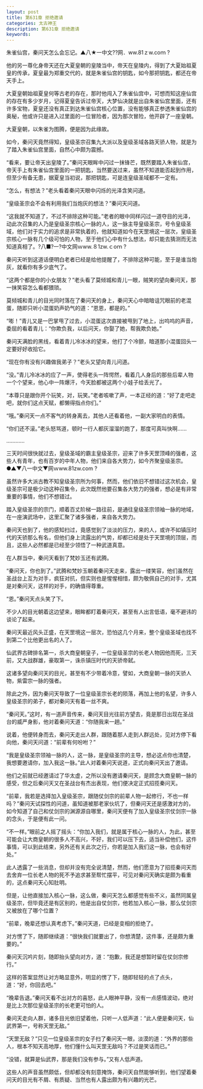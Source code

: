 ```yaml
---
layout: post
title: 第631章 拒绝邀请
categories: 太古神王
description: 第631章 拒绝邀请
keywords:
---
```


朱雀仙宫，秦问天怎么会忘记。▲八★一中文??网．ww.81ｚw.coｍ ?

他的另一尊化身帝天还在大夏皇朝的皇陵当中，帝天在皇陵内，得到了大夏始祖夏皇的传承，夏皇最为郑重交代的，就是朱雀仙宫的钥匙，如今那把钥匙，都还在帝天手上。

大夏皇朝始祖夏皇何等古老的存在，那时他闯入了朱雀仙宫中，可想而知这座仙宫的存在有多少岁月，记得夏皇告诉过帝天，大梦仙决就是出自朱雀仙宫里面，还有许多宝物，夏皇还没有真正到达朱雀仙宫核心位置，没有能够真正参透朱雀仙宫的奥秘，他或许只是进入过里面的一位冒险者，因为那次冒险，他开辟了一座皇朝。

大夏皇朝，以朱雀为图腾，便是因为此缘故。

如今，秦问天竟然得知，皇级圣宗召集九大派以及皇级圣域各路天骄人物，就是为了踏入朱雀仙宫里面，自然心中颇为震撼。

“看来，要让帝天出皇陵了。”秦问天眼眸中闪过一抹锋芒，既然要踏入朱雀仙宫，帝天手上有朱雀仙宫里面的一把钥匙，当然要送过来，虽然不知道能否起到作用，但至少有备无患，据夏皇当初说，那把钥匙，可是连皇级圣域都不一定有。

“怎么，有想法？”老头看着秦问天眼中闪烁的光泽含笑问道。

“皇级圣宗会不会有利用我们当炮灰的想法？”秦问天问道。

“这我就不知道了，不过不排除这种可能。”老者的眼中同样闪过一道夺目的光泽，动此次召集的人乃是皇级圣宗核心一脉的人，这一脉主导皇级圣宗，号令皇级圣域，他们对于实力的追求是非常执着的，他就知道如今在天罡境这一层次，皇级圣宗核心一脉有几个级可怕的人物，至于他们心中有什么想法，却只能去猜测而无法知道真相了。?八■?一?中文网ｗww.８1zw.ｃoｍ ?

秦问天听到这道话便明白老者已经是给他提醒了，不排除这种可能，至于是谁当炮灰，就看你有多少底气了。

“这两个都是你的小女朋友？”老头看了莫倾城和青儿一眼，贼笑的望向秦问天，那一抹笑容怎么看都猥琐。

莫倾城和青儿的目光同时落在了秦问天的身上，秦问天心中暗暗诅咒眼前的老混蛋，随即只听小混蛋奶声奶气的道：“恩恩，都是的。”

“嘭！”青儿又是一巴掌甩了过去，小混蛋这次直接被甩到了地上，出呜呜的声音，委屈的看着青儿：“你欺负我，以后问天，你娶了她，帮我欺负她。”

秦问天满脸的黑线，看着青儿冷冰冰的望来，他打了个冷颤，暗道那小混蛋回头一定要好好收拾它。

“现在你有没有兴趣做我弟子？”老头又望向青儿问道。

“没。”青儿冷冰冰的应了一声，使得老头一阵愕然，看着几人身后的那些后辈人物一个个望来，他心中一阵爆汗，今天脸都被这两个小娃子给丢光了。

“本尊只是跟你开个玩笑，对，玩笑。”老者咳嗽了声，一本正经的道：“好了走吧走吧，就你们这点天赋，都懒得指点你们。”

“哦。”秦问天一点不客气的转身离去，其他人还看着他，一副大家明白的表情。

“你们还不滚。”老头怒骂道，顿时一行人都灰溜溜的跑了，那度可真叫快啊……

…………

三天时间很快就过去，皇级圣域的霸主皇级圣宗，迎来了许多天罡顶峰的强者，这些人有青年，也有百岁的中年人物，他们来自各大势力，如今齐聚皇级圣宗。●▲▼八一中文▼网ｗww.81zw.com ?

虽然许多大派古教不知皇级圣宗所为何事，然而，他们依旧不想错过这次机会，皇级圣宗可是极少动这种召集令，此次既然他要召集各大势力的强者，想必是有非常重要的事情，他们不想错过。

踏入皇级圣宗的宗门，顺着百丈阶梯一路往前，是通往皇级圣宗领袖一脉的地域，在一座演武场中，这里汇聚了诸多强者，来自各大势力。

秦问天也到了，他的感知扫过，竟感觉到了淡淡的压力，来的人，或许不如镇压时代的天骄那么有名，但他们身上流露出的气势，却都已经是处于天罡境的顶层，而且，这些人必然都是已经至少领悟了一种武道真意。

在人群当中，秦问天看到了梵妙玉还有武腾。

“秦问天，你也到了。”武腾和梵妙玉朝着秦问天走来，露出一缕笑容，他们虽然在圣战台上互为对手，疯狂对抗，但实则也是惺惺相惜，颇为敬佩自己的对手，尤其是对秦问天，这样的对手，的确值得尊重。

“恩。”秦问天点头笑了下。

不少人的目光朝着这边望来，眼眸都盯着秦问天，甚至有人出言低语，毫不避讳的谈论了起来。

秦问天最近风头正盛，在天罡境这一层次，恐怕这几个月来，整个皇级圣域也找不到第二个比他更出名的人了。

仙武界古碑排名第一，杀大商皇朝皇子，一位皇级圣宗的长老人物因他而死，三天前，又大战群雄，豪取第一，诛杀镇压时代的天骄帝弑。

这诸多望向秦问天的目光，甚至有不少带着冷意，譬如，大商皇朝一脉的天骄人物，紫雷宗一脉的强者。

除此之外，因为秦问天导致了一位皇级圣宗长老的陨落，再加上他的名望，许多人皇级圣宗的弟子，都对秦问天有着一丝不爽。

“秦问天。”这时，有一道声音传来，秦问天目光往前方望去，竟是那日出现在圣战台的威严身影，他对着秦问天道：“你随我来一趟。”

说着，他便转身而去，秦问天走出人群，跟随着那人走到人群远处，见对方停下看向他，秦问天问道：“前辈有何吩咐？”

“我是皇级圣宗领袖一脉的人，这一脉，是皇级圣宗的主导，想必这点你也清楚，我想要邀请你，加入我这一脉。”此人对着秦问天说道，正式向秦问天出了邀请。

他们之前就已经邀请过了华太虚，之所以没有邀请秦问天，是顾念大商皇朝一脉的感受，但之后秦问天又在圣战台有杰出表现，他们便决定正式招揽秦问天。

“前辈，我若是选择加入皇级圣宗，跟随仗剑宗的前辈人物一起修行，不也一样吗？”秦问天试探性的问道，虽知道被那老家伙坑了，但秦问天还是感激对方的，如今知道了自己和仗剑宗的渊源源自哪里，秦问天便有了加入皇级圣宗仗剑宗一脉的念头，于是便有此一问。

“不一样。”眼前之人摇了摇头：“你加入我们，就是属于核心一脉的人，为此，甚至可能会让大商皇朝的很多人不高兴，不好，我们可以压下去，适当补偿他们，这件事情，可以到此结束，另外还有关此次之行，你若是加入我们这一脉，也会有好处。”

此人透露了一些消息，但却并没有完全说清楚，然而，他们愿意为了招揽秦问天而去舍弃一位长老人物的死不予追求甚至帮忙摆平，可见对秦问天确实是颇为看重的，这点秦问天心知肚明。

但是，让他直接加入核心一脉，这么做，秦问天怎么都感觉有些不义，虽然同属皇级圣宗，但毕竟还是有区别的，他是出自仗剑宗，他若加入核心一脉，那么仗剑宗又被放在了哪个位置？

“前辈，晚辈还想认真考虑下。”秦问天道，已经是变相的拒绝了。

对方愣了下，随即继续道：“很快我们就要出了，你想清楚，这件事，还是颇为重要的。”

秦问天沉吟片刻，随即抬头望向对方，道：“抱歉，我还是想暂时留在仗剑宗修行。”

这样的答案显然让对方略显意外，明显的愣了下，随即轻轻的点了点头，道：“好，你回去吧。”

“晚辈告退。”秦问天看不出对方的喜怒，此人眼神平静，没有一点感情波动，绝对是比上次那位皇级圣宗的长老更可怕的人。

秦问天走向人群，诸多目光依旧望着他，只听一人低声道：“此人便是秦问天，仙武界第一，号称天罡无敌。”

“天罡无敌？”只见一位皇级圣宗的女子扫了秦问天一眼，淡漠的道：“外界的那些人，根本不知天高地厚，他们懂什么叫天罡无敌吗？不过是笑话而已。”

“没错，就算是仙武界，那是我们没有参与。”又有人低声道。

这些人的声音虽然颇低，但却都没有刻意掩饰，秦问天自然能够听到，他们望着秦问天的目光有不屑、有质疑、当然也有人露出颇为有兴趣的光芒。

